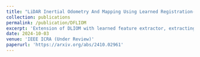 ```yaml
---
title: "LiDAR Inertial Odometry And Mapping Using Learned Registration-Relevant Features"
collection: publications
permalink: /publication/DFLIOM
excerpt: 'Extension of DLIOM with learned feature extractor, extracting points relevant to SLAM registration objectives, for robust LIOM with significantly reduced memory usage.'
date: 2024-10-03
venue: 'IEEE ICRA (Under Review)'
paperurl: 'https://arxiv.org/abs/2410.02961'
---
```

